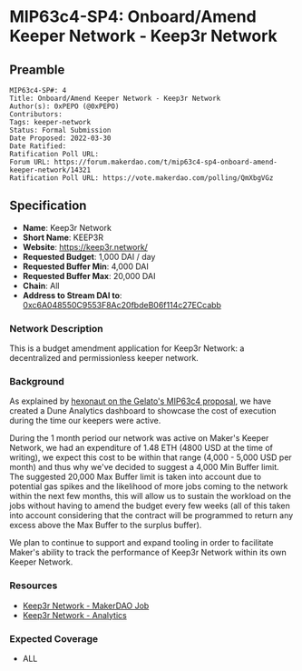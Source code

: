 # MIP63c4-SP4: Onboard/Amend Keeper Network - Keep3r Network

## Preamble

```
MIP63c4-SP#: 4
Title: Onboard/Amend Keeper Network - Keep3r Network
Author(s): 0xPEPO (@0xPEPO)
Contributors:
Tags: keeper-network
Status: Formal Submission
Date Proposed: 2022-03-30
Date Ratified:
Ratification Poll URL:
Forum URL: https://forum.makerdao.com/t/mip63c4-sp4-onboard-amend-keeper-network/14321
Ratification Poll URL: https://vote.makerdao.com/polling/QmXbgVGz
```

## Specification

* **Name**: Keep3r Network
* **Short Name**: KEEP3R
* **Website**: [https://keep3r.network/ ](https://keep3r.network/)
* **Requested Budget**: 1,000 DAI / day
* **Requested Buffer Min**: 4,000 DAI
* **Requested Buffer Max**: 20,000 DAI
* **Chain**: All
* **Address to Stream DAI to**: [0xc6A048550C9553F8Ac20fbdeB06f114c27ECcabb](https://etherscan.io/address/0xc6A048550C9553F8Ac20fbdeB06f114c27ECcabb#code)

### Network Description

This is a budget amendment application for Keep3r Network: a decentralized and permissionless keeper network.

### Background

As explained by [hexonaut on the Gelato's MIP63c4 proposal](https://forum.makerdao.com/t/mip63c4-sp3-onboard-amend-keeper-network-gelato-network/12749/4?u=0xpepo), we have created a Dune Analytics dashboard to showcase the cost of execution during the time our keepers were active.

During the 1 month period our network was active on Maker's Keeper Network, we had an expenditure of 1.48 ETH (4800 USD at the time of writing), we expect this cost to be within that range (4,000 - 5,000 USD per month) and thus why we've decided to suggest a 4,000 Min Buffer limit. The suggested 20,000 Max Buffer limit is taken into account due to potential gas spikes and the likelihood of more jobs coming to the network within the next few months, this will allow us to sustain the workload on the jobs without having to amend the budget every few weeks (all of this taken into account considering that the contract will be programmed to return any excess above the Max Buffer to the surplus buffer).

We plan to continue to support and expand tooling in order to facilitate Maker's ability to track the performance of Keep3r Network within its own Keeper Network.

### Resources

- [Keep3r Network - MakerDAO Job](https://dune.xyz/wei3erHase/MakerDAOUpkeep)
- [Keep3r Network - Analytics](https://dune.xyz/wei3erHase/DRAFT-Keep3rV2-Analytics)

### Expected Coverage

* ALL
